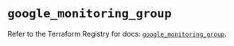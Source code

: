 # `google_monitoring_group`

Refer to the Terraform Registry for docs: [`google_monitoring_group`](https://registry.terraform.io/providers/hashicorp/google/6.42.0/docs/resources/monitoring_group).
